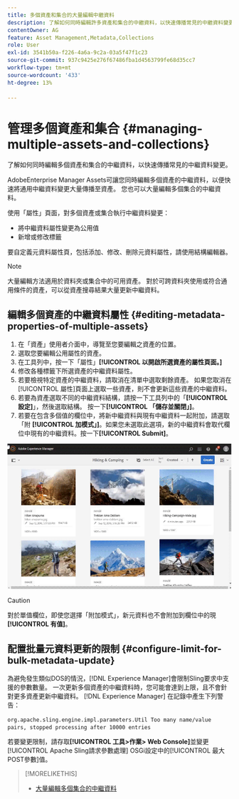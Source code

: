 ```yaml
---
title: 多個資產和集合的大量編輯中繼資料
description: 了解如何同時編輯許多資產和集合的中繼資料，以快速傳播常見的中繼資料變更。
contentOwner: AG
feature: Asset Management,Metadata,Collections
role: User
exl-id: 3541b50a-f226-4a6a-9c2a-03a5f47f1c23
source-git-commit: 937c9425e276f67486fba1d4563799fe68d35cc7
workflow-type: tm+mt
source-wordcount: '433'
ht-degree: 13%

---
```


# 管理多個資產和集合 {#managing-multiple-assets-and-collections}

了解如何同時編輯多個資產和集合的中繼資料，以快速傳播常見的中繼資料變更。

AdobeEnterprise Manager Assets可讓您同時編輯多個資產的中繼資料，以便快速將通用中繼資料變更大量傳播至資產。 您也可以大量編輯多個集合的中繼資料。

使用「屬性」頁面，對多個資產或集合執行中繼資料變更：

* 將中繼資料屬性變更為公用值
* 新增或修改標籤

要自定義元資料屬性頁，包括添加、修改、刪除元資料屬性，請使用結構編輯器。

>[!NOTE]
>
>大量編輯方法適用於資料夾或集合中的可用資產。 對於可跨資料夾使用或符合通用條件的資產，可以從資產搜尋結果大量更新中繼資料。

## 編輯多個資產的中繼資料屬性 {#editing-metadata-properties-of-multiple-assets}

1. 在「資產」使用者介面中，導覽至您要編輯之資產的位置。
1. 選取您要編輯公用屬性的資產。
1. 在工具列中，按一下「屬性」**[!UICONTROL 以開啟所選資產的屬性頁面。]**
1. 修改各種標籤下所選資產的中繼資料屬性。
1. 若要檢視特定資產的中繼資料，請取消在清單中選取剩餘資產。 如果您取消在[!UICONTROL 屬性]頁面上選取一些資產，則不會更新這些資產的中繼資料。
1. 若要為資產選取不同的中繼資料結構，請按一下工具列中的「**[!UICONTROL 設定]**」，然後選取結構。 按一下&#x200B;**[!UICONTROL 「儲存並關閉」]**。
1. 若要在包含多個值的欄位中，將新中繼資料與現有中繼資料一起附加，請選取「附 **[!UICONTROL 加模式」]**。如果您未選取此選項，新的中繼資料會取代欄位中現有的中繼資料。按一下&#x200B;**[!UICONTROL Submit]**。

![中繼資料結構大量套用至多個資產](assets/metadata-schema-bulk-edit.gif)

>[!CAUTION]
>
>對於單值欄位，即使您選擇「附加模式」，新元資料也不會附加到欄位中的現 **[!UICONTROL 有值]**。

## 配置批量元資料更新的限制 {#configure-limit-for-bulk-metadata-update}

為避免發生類似DOS的情況，[!DNL Experience Manager]會限制Sling要求中支援的參數數量。 一次更新多個資產的中繼資料時，您可能會達到上限，且不會針對更多資產更新中繼資料。 [!DNL Experience Manager] 在記錄中產生下列警告：

`org.apache.sling.engine.impl.parameters.Util Too many name/value pairs, stopped processing after 10000 entries`

若要變更限制，請存取&#x200B;**[!UICONTROL 工具>作業> Web Console]**&#x200B;並變更[!UICONTROL Apache Sling請求參數處理] OSGi設定中的[!UICONTROL 最大POST參數]值。

>[!MORELIKETHIS]
>
>* [大量編輯多個集合的中繼資料](managing-collections-touch-ui.md#editing-collection-metadata-in-bulk)


